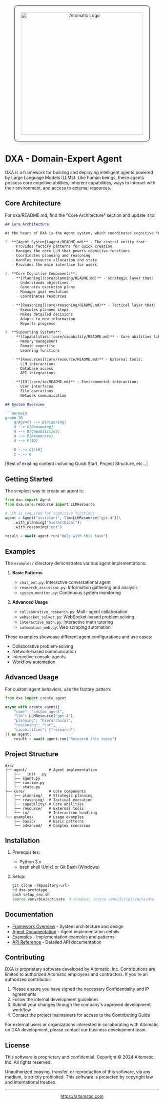 <!-- markdownlint-disable MD041 -->
<!-- markdownlint-disable MD033 -->
<p align="center">
  <img src="https://cdn.prod.website-files.com/62a10970901ba826988ed5aa/62d942adcae82825089dabdb_aitomatic-logo-black.png" alt="Aitomatic Logo" width="400" style="border: 2px solid #666; border-radius: 10px; padding: 20px; box-shadow: 0 4px 8px rgba(0,0,0,0.1);"/>
</p>

# DXA - Domain-Expert Agent

DXA is a framework for building and deploying intelligent agents powered by Large Language Models (LLMs). Like human beings, these agents possess core cognitive abilities, inherent capabilities, ways to interact with their environment, and access to external resources.

## Core Architecture

For dxa/README.md, find the "Core Architecture" section and update it to:

```markdown
## Core Architecture

At the heart of DXA is the Agent system, which coordinates cognitive functions through a layered architecture:

1. **[Agent System](agent/README.md)** - The central entity that:
   - Provides factory patterns for quick creation
   - Manages the core LLM that powers cognitive functions
   - Coordinates planning and reasoning
   - Handles resource allocation and state
   - Provides the main interface for users

2. **Core Cognitive Components**:
   - **[Planning](core/planning/README.md)** - Strategic layer that:
     - Understands objectives
     - Generates execution plans
     - Manages goal evolution
     - Coordinates resources

   - **[Reasoning](core/reasoning/README.md)** - Tactical layer that:
     - Executes planned steps
     - Makes detailed decisions
     - Adapts to new information
     - Reports progress

3. **Supporting Systems**:
   - **[Capabilities](core/capability/README.md)** - Core abilities like:
     - Memory management
     - Domain expertise
     - Learning functions

   - **[Resources](core/resource/README.md)** - External tools:
     - LLM interactions
     - Database access
     - API integrations

   - **[IO](core/io/README.md)** - Environmental interaction:
     - User interfaces
     - File operations
     - Network communication

## System Overview

```mermaid
graph TB
    A[Agent] --> B[Planning]
    A --> C[Reasoning]
    A --> D[Capabilities]
    A --> E[Resources]
    A --> F[IO]
    
    B -.-> G[LLM]
    C -.-> G
```

[Rest of existing content including Quick Start, Project Structure, etc...]

## Getting Started

The simplest way to create an agent is:

```python
from dxa import Agent
from dxa.core.resource import LLMResource

# LLM is required for cognitive functions
agent = Agent("assistant", llm=LLMResource("gpt-4"))\
    .with_planning("hierarchical")\
    .with_reasoning("cot")
    
result = await agent.run("Help with this task")
```

## Examples

The `examples/` directory demonstrates various agent implementations:

1. **Basic Patterns**
   - `chat_bot.py`: Interactive conversational agent
   - `research_assistant.py`: Information gathering and analysis
   - `system_monitor.py`: Continuous system monitoring

2. **Advanced Usage**
   - `collaborative_research.py`: Multi-agent collaboration
   - `websocket_solver.py`: WebSocket-based problem solving
   - `interactive_math.py`: Interactive math tutoring
   - `automation_web.py`: Web scraping automation

These examples showcase different agent configurations and use cases:

- Collaborative problem-solving
- Network-based communication
- Interactive console agents
- Workflow automation

## Advanced Usage

For custom agent behaviors, use the factory pattern:

```python
from dxa import create_agent

async with create_agent({
    "name": "custom_agent",
    "llm": LLMResource("gpt-4"),
    "planning": "hierarchical",
    "reasoning": "cot",
    "capabilities": ["research"]
}) as agent:
    result = await agent.run("Research this topic")
```

## Project Structure

```text
dxa/
├── agent/          # Agent implementation
│   ├── __init__.py
│   ├── agent.py
│   ├── runtime.py
│   └── state.py
├── core/           # Core components
│   ├── planning/   # Strategic planning
│   ├── reasoning/  # Tactical execution
│   ├── capability/ # Core abilities
│   ├── resource/   # External tools
│   └── io/         # Interaction handling
└── examples/       # Usage examples
    ├── basic/      # Basic patterns
    └── advanced/   # Complex scenarios
```

## Installation

1. Prerequisites:
   - Python 3.x
   - bash shell (Unix) or Git Bash (Windows)

2. Setup:

   ```bash
   git clone <repository-url>
   cd dxa-prototype
   bash setup_env.sh
   source venv/bin/activate  # Windows: source venv/Scripts/activate
   ```

## Documentation

- [Framework Overview](dxa/README.md) - System architecture and design
- [Agent Documentation](dxa/agent/README.md) - Agent implementation details
- [Examples](examples/README.md) - Implementation examples and patterns
- [API Reference](docs/README.md) - Detailed API documentation

## Contributing

DXA is proprietary software developed by Aitomatic, Inc. Contributions are limited to authorized Aitomatic employees and contractors. If you're an authorized contributor:

1. Please ensure you have signed the necessary Confidentiality and IP agreements
2. Follow the internal development guidelines
3. Submit your changes through the company's approved development workflow
4. Contact the project maintainers for access to the Contributing Guide

For external users or organizations interested in collaborating with Aitomatic on DXA development, please contact our business development team.

## License

This software is proprietary and confidential. Copyright © 2024 Aitomatic, Inc. All rights reserved.

Unauthorized copying, transfer, or reproduction of this software, via any medium, is strictly prohibited. This software is protected by copyright law and international treaties.

---

<p align="center">
<a href="https://aitomatic.com">https://aitomatic.com</a>
</p>

